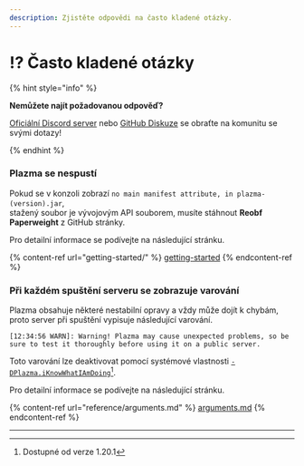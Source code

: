 ```yaml
---
description: Zjistěte odpovědi na často kladené otázky.
---
```


# ⁉️ Často kladené otázky

{% hint style="info" %}

**Nemůžete najít požadovanou odpověď?**

[Oficiální Discord server](https://discord.gg/MmfC52K8A8) nebo [GitHub Diskuze](https://github.com/PlazmaMC/PlazmaBukkit/discussions) se obraťte na komunitu se svými dotazy!

{% endhint %}

### Plazma se nespustí

Pokud se v konzoli zobrazí `no main manifest attribute, in plazma-(version).jar`,\
stažený soubor je vývojovým API souborem, musíte stáhnout **Reobf Paperweight** z GitHub stránky.

Pro detailní informace se podívejte na následující stránku.

{% content-ref url="getting-started/" %}
[getting-started](getting-started#id-2)
{% endcontent-ref %}

### Při každém spuštění serveru se zobrazuje varování

Plazma obsahuje některé nestabilní opravy a vždy může dojít k chybám, proto server při spuštění vypisuje následující varování.

```log
[12:34:56 WARN]: Warning! Plazma may cause unexpected problems, so be sure to test it thoroughly before using it on a public server.
```

Toto varování lze deaktivovat pomocí systémové vlastnosti [`-DPlazma.iKnowWhatIAmDoing`](#user-content-fn-1)[^1].

Pro detailní informace se podívejte na následující stránku.

{% content-ref url="reference/arguments.md" %}
[arguments.md](reference/arguments.md#plazma.iknowwhatiamdoing)
{% endcontent-ref %}

***

[^1]: Dostupné od verze 1.20.1
